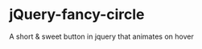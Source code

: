 jQuery-fancy-circle
===================

A short &amp; sweet button in jquery that animates on hover
